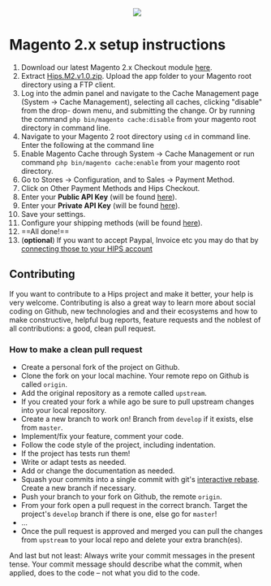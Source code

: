 <p align="center"><img src="https://hips.com/logo.svg"></p>

# Magento 2.x setup instructions

1. Download our latest Magento 2.x Checkout module [here](https://github.com/hipspay/magento-2.x-checkout-module/releases).
2. Extract [Hips.M2.v1.0.zip](https://static.hips.com/plugins/magento/Hips.M2.v1.0.zip). Upload the app folder to your Magento root directory using a FTP client. 
3. Log into the admin panel and navigate to the Cache Management page (System → Cache Management), selecting all caches, clicking "disable" from the drop- down menu, and submitting the change. Or by running the command `php bin/magento cache:disable` from your magento root directory in command line.
4. Navigate to your Magento 2 root directory using `cd` in command line. Enter the following at the command line
5. Enable Magento Cache through System → Cache Management or run command `php bin/magento cache:enable` from your magento root directory. 
6. Go to Stores → Configuration, and to Sales → Payment Method.
7. Click on Other Payment Methods and Hips Checkout.
8. Enter your **Public API Key** (will be found <a href="https://dashboard.hips.com/sales_channels" target="_blank">here</a>).
9. Enter your **Private API Key** (will be found <a href="https://dashboard.hips.com/sales_channels" target="_blank">here</a>).
10. Save your settings.
11. Configure your shipping methods (will be found <a href="https://dashboard.hips.com/shippings" target="_blank">here</a>).
12. ==All done!==
13. (**optional**) If you want to accept Paypal, Invoice etc you may do that by <a href="https://dashboard.hips.com/payment/settings" target="_blank">connecting those to your HIPS account</a>


## Contributing

If you want to contribute to a Hips project and make it better, your help is very welcome. Contributing is also a great way to learn more about social coding on Github, new technologies and and their ecosystems and how to make constructive, helpful bug reports, feature requests and the noblest of all contributions: a good, clean pull request.

### How to make a clean pull request

- Create a personal fork of the project on Github.
- Clone the fork on your local machine. Your remote repo on Github is called `origin`.
- Add the original repository as a remote called `upstream`.
- If you created your fork a while ago be sure to pull upstream changes into your local repository.
- Create a new branch to work on! Branch from `develop` if it exists, else from `master`.
- Implement/fix your feature, comment your code.
- Follow the code style of the project, including indentation.
- If the project has tests run them!
- Write or adapt tests as needed.
- Add or change the documentation as needed.
- Squash your commits into a single commit with git's [interactive rebase](https://help.github.com/articles/interactive-rebase). Create a new branch if necessary.
- Push your branch to your fork on Github, the remote `origin`.
- From your fork open a pull request in the correct branch. Target the project's `develop` branch if there is one, else go for `master`!
- ...
- Once the pull request is approved and merged you can pull the changes from `upstream` to your local repo and delete
your extra branch(es).

And last but not least: Always write your commit messages in the present tense. Your commit message should describe what the commit, when applied, does to the code – not what you did to the code.

